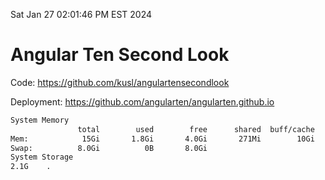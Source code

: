 Sat Jan 27 02:01:46 PM EST 2024

# Angular Ten Second Look

Code: https://github.com/kusl/angulartensecondlook

Deployment: https://github.com/angularten/angularten.github.io

```bash
System Memory
               total        used        free      shared  buff/cache   available
Mem:            15Gi       1.8Gi       4.0Gi       271Mi        10Gi        13Gi
Swap:          8.0Gi          0B       8.0Gi
System Storage
2.1G	.
